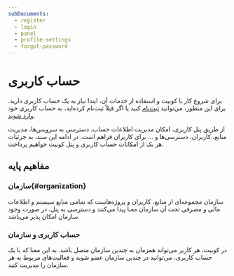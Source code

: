 ```yaml
---
subDocuments:
  - register
  - login
  - panel
  - profile-settings
  - forgot-password
---
```


# حساب کاربری

برای شروع کار با کوبیت و استفاده از خدمات آن، ابتدا نیاز به یک حساب کاربری دارید. برای این منظور، می‌توانید [ثبت‌نام](https://auth.kubit.ir/fa/register) کنید یا اگر قبلاً ثبت‌نام کرده‌اید، به حساب کاربری خود [وارد شوید](https://auth.kubit.ir/fa/login).

از طریق پنل کاربری، امکان مدیریت اطلاعات حساب، دسترسی به سرویس‌ها، مدیریت منابع، کاربران، دسترسی‌ها و ... برای کاربران فراهم است. در ادامه این سند، به جزئیات هر یک از امکانات حساب کاربری و پنل کوبیت خواهیم پرداخت.

## مفاهیم پایه

### سازمان{#organization}

سازمان مجموعه‌ای از منابع، کاربران و پروژه‌هاست که تمامی منابع سیستم و اطلاعات مالی و مصرفی تحت آن سازمان معنا پیدا می‌کنند و دسترسی به پنل، در صورت وجود سازمان امکان پذیر می‌باشد.

### حساب کاربری و سازمان

در کوبیت، هر کاربر می‌تواند همزمان به چندین سازمان متصل باشد. به این معنا که با یک حساب کاربری، می‌توانید در چندین سازمان عضو شوید و فعالیت‌های مربوط به هر سازمان را مدیریت کنید.
